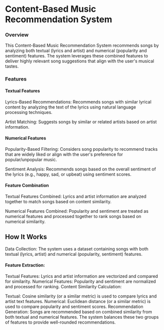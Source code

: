 # Content-Based Music Recommendation System

### Overview

This Content-Based Music Recommendation System recommends songs by analyzing both textual (lyrics and artist) and numerical (popularity and sentiment) features. The system leverages these combined features to deliver highly relevant song suggestions that align with the user's musical tastes.

### Features

#### Textual Features

Lyrics-Based Recommendations: Recommends songs with similar lyrical content by analyzing the text of the lyrics using natural language processing techniques.

Artist Matching: Suggests songs by similar or related artists based on artist information.

#### Numerical Features

Popularity-Based Filtering: Considers song popularity to recommend tracks that are widely liked or align with the user's preference for popular/unpopular music.

Sentiment Analysis: Recommends songs based on the overall sentiment of the lyrics (e.g., happy, sad, or upbeat) using sentiment scores.

#### Feature Combination

Textual Features Combined: Lyrics and artist information are analyzed together to match songs based on content similarity.

Numerical Features Combined: Popularity and sentiment are treated as numerical features and processed together to rank songs based on numerical similarity.

## How It Works

Data Collection: The system uses a dataset containing songs with both textual (lyrics, artist) and numerical (popularity, sentiment) features.

#### Feature Extraction:

Textual Features: Lyrics and artist information are vectorized and compared for similarity.
Numerical Features: Popularity and sentiment are normalized and processed for ranking.
Content Similarity Calculation:

Textual: Cosine similarity (or a similar metric) is used to compare lyrics and artist text features.
Numerical: Euclidean distance (or a similar metric) is used to compare popularity and sentiment scores.
Recommendation Generation: Songs are recommended based on combined similarity from both textual and numerical features. The system balances these two groups of features to provide well-rounded recommendations.
